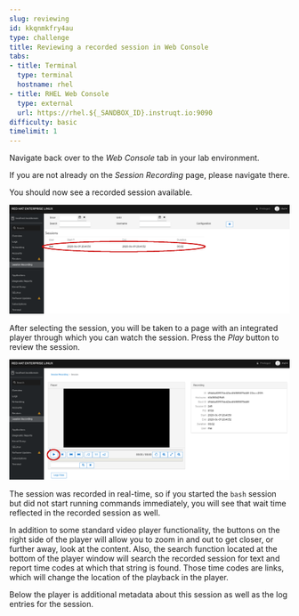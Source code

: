 ```yaml
---
slug: reviewing
id: kkqnmkfry4au
type: challenge
title: Reviewing a recorded session in Web Console
tabs:
- title: Terminal
  type: terminal
  hostname: rhel
- title: RHEL Web Console
  type: external
  url: https://rhel.${_SANDBOX_ID}.instruqt.io:9090
difficulty: basic
timelimit: 1
---
```


Navigate back over to the *Web Console* tab in your lab environment.

If you are not already on the *Session Recording* page, please navigate there.

You should now see a recorded session available.

<a href="#1">
 <img alt="An example image" src="../assets/recorded-session.png" />
</a>

<a href="#" class="lightbox" id="1">
 <img alt="An example image" src="../assets/recorded-session.png" />
</a>

After selecting the session, you will be taken to a page with an integrated player through which you can watch the session.  Press the *Play* button to review the session.

<a href="#2">
 <img alt="An example image" src="../assets/recorded-session-playback.png" />
</a>

<a href="#" class="lightbox" id="2">
 <img alt="An example image" src="../assets/recorded-session-playback.png" />
</a>

The session was recorded in real-time, so if you started the `bash` session but did not start running commands immediately, you will see that wait time reflected in the recorded session as well.

In addition to some standard video player functionality, the buttons on the right side of the player will allow you to zoom in and out to get closer, or further away, look at the content.  Also, the search function located at the bottom of the player window will search the recorded session for text and report time codes at which that string is found.  Those time codes are links, which will change the location of the playback in the player.

Below the player is additional metadata about this session as well as the log entries for the session.

<style>
.lightbox {
  display: none;
  position: fixed;
  justify-content: center;
  align-items: center;
  z-index: 999;
  top: 0;
  left: 0;
  right: 0;
  bottom: 0;
  padding: 1rem;
  background: rgba(0, 0, 0, 0.8);
}

.lightbox:target {
  display: flex;
}

.lightbox img {
  max-height: 100%;
}
</style>
